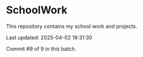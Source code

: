 # SchoolWork

This repository contains my school work and projects.

Last updated: 2025-04-02 19:31:30

Commit #9 of 9 in this batch.